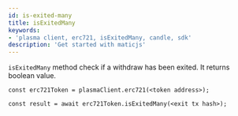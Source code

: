 ```yaml
---
id: is-exited-many
title: isExitedMany
keywords: 
- 'plasma client, erc721, isExitedMany, candle, sdk'
description: 'Get started with maticjs'
---
```


`isExitedMany` method check if a withdraw has been exited. It returns boolean value.

```
const erc721Token = plasmaClient.erc721(<token address>);

const result = await erc721Token.isExitedMany(<exit tx hash>);

```
